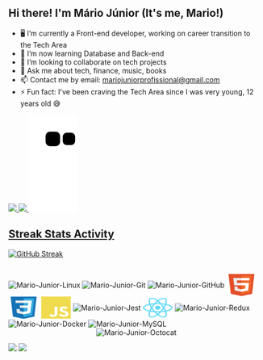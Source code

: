 ## Hi there! I'm Mário Júnior (It's me, Mario!)

- 🖥️ I’m currently a Front-end developer, working on career transition to the Tech Area
- 🌱 I’m now learning Database and Back-end
- 👀 I’m looking to collaborate on tech projects
- 💬 Ask me about tech, finance, music, books
- 📫 Contact me by email: mariojuniorprofissional@gmail.com
- ⚡ Fun fact: I've been craving the Tech Area since I was very young, 12 years old 😅

<div>
  <a href="https://github.com/Mario-Junior">
  <img height="170em" src="https://github-readme-stats.vercel.app/api?username=Mario-Junior&show_icons=true&theme=default&include_all_commits=true&count_private=true"/>
  <img height="170em" src="https://github-readme-stats.vercel.app/api/top-langs/?username=Mario-Junior&layout=compact&langs_count=7&theme=default"/>
  <img src="https://github.com/Mario-Junior/Mario-Junior/blob/output/github-contribution-grid-snake.svg" />
</div>

  ## Streak Stats Activity
  [![GitHub Streak](http://github-readme-streak-stats.herokuapp.com?user=Mario-Junior&theme=default&date_format=M%20j%5B%2C%20Y%5D)](https://git.io/streak-stats)

<div style="display: inline_block"><br>
  <img align="center" alt="Mario-Junior-Linux" height="45" width="60" src="https://cdn.jsdelivr.net/gh/devicons/devicon/icons/linux/linux-original.svg" />
  <img align="center" alt="Mario-Junior-Git" height="45" width="60" src="https://cdn.jsdelivr.net/gh/devicons/devicon/icons/git/git-original.svg" />
  <img align="center" alt="Mario-Junior-GitHub" height="45" width="60" src="https://cdn.jsdelivr.net/gh/devicons/devicon/icons/github/github-original.svg" />
  <img align="center" alt="Mario-Junior-HTML" height="45" width="60" src="https://raw.githubusercontent.com/devicons/devicon/master/icons/html5/html5-original.svg" />
  <img align="center" alt="Mario-Junior-CSS" height="45" width="60" src="https://raw.githubusercontent.com/devicons/devicon/master/icons/css3/css3-original.svg" />
  <img align="center" alt="Mario-Junior-JS" height="45" width="60" src="https://raw.githubusercontent.com/devicons/devicon/master/icons/javascript/javascript-plain.svg" />
  <img align="center" alt="Mario-Junior-Jest" height="45" width="60" src="https://cdn.jsdelivr.net/gh/devicons/devicon/icons/jest/jest-plain.svg" />
  <img align="center" alt="Mario-Junior-React" height="45" width="60" src="https://raw.githubusercontent.com/devicons/devicon/master/icons/react/react-original.svg">
  <img align="center" alt="Mario-Junior-Redux" height="45" width="60" src="https://cdn.jsdelivr.net/gh/devicons/devicon/icons/redux/redux-original.svg" />
  <img align="center" alt="Mario-Junior-Docker" height="45" width="60" src="https://cdn.jsdelivr.net/gh/devicons/devicon/icons/docker/docker-original-wordmark.svg" />
  <img align="center" alt="Mario-Junior-MySQL" height="45" width="60" src="https://cdn.jsdelivr.net/gh/devicons/devicon/icons/mysql/mysql-original-wordmark.svg" />
  <img align="right" alt="Mario-Junior-Octocat" height="300" width="330" src="https://user-images.githubusercontent.com/89809954/164816186-a78a193f-446b-4273-b560-88149751c9ff.png" />
</div>
  
##

<div>
  <a href="https://www.linkedin.com/in/mariojr" target="_blank"><img src="https://img.shields.io/badge/LinkedIn-0077B5?style=for-the-badge&logo=linkedin&logoColor=white" target="_blank"></a>
  <a href = "mailto:mariojuniorprofissional@gmail.com"><img src="https://img.shields.io/badge/Gmail-D14836?style=for-the-badge&logo=gmail&logoColor=white" target="_blank"></a>
</div>
